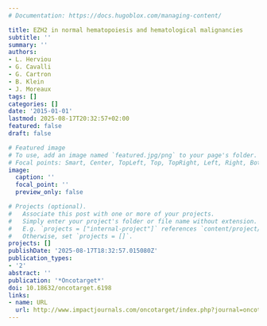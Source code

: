 ```yaml
---
# Documentation: https://docs.hugoblox.com/managing-content/

title: EZH2 in normal hematopoiesis and hematological malignancies
subtitle: ''
summary: ''
authors:
- L. Herviou
- G. Cavalli
- G. Cartron
- B. Klein
- J. Moreaux
tags: []
categories: []
date: '2015-01-01'
lastmod: 2025-08-17T20:32:57+02:00
featured: false
draft: false

# Featured image
# To use, add an image named `featured.jpg/png` to your page's folder.
# Focal points: Smart, Center, TopLeft, Top, TopRight, Left, Right, BottomLeft, Bottom, BottomRight.
image:
  caption: ''
  focal_point: ''
  preview_only: false

# Projects (optional).
#   Associate this post with one or more of your projects.
#   Simply enter your project's folder or file name without extension.
#   E.g. `projects = ["internal-project"]` references `content/project/deep-learning/index.md`.
#   Otherwise, set `projects = []`.
projects: []
publishDate: '2025-08-17T18:32:57.015080Z'
publication_types:
- '2'
abstract: ''
publication: '*Oncotarget*'
doi: 10.18632/oncotarget.6198
links:
- name: URL
  url: http://www.impactjournals.com/oncotarget/index.php?journal=oncotarget&page=article&op=download&path%5B%5D=6198&path%5B%5D=15543
---
```

